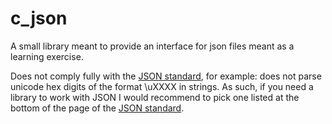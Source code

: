 # c_json

A small library meant to provide an interface for json files meant as a learning exercise.

Does not comply fully with the [JSON standard](https://www.json.org/json-en.html), for example: does not parse unicode hex digits of the format \uXXXX in strings.
As such, if you need a library to work with JSON I would recommend to pick one listed at the bottom of the page of the [JSON standard](https://www.json.org/json-en.html).
